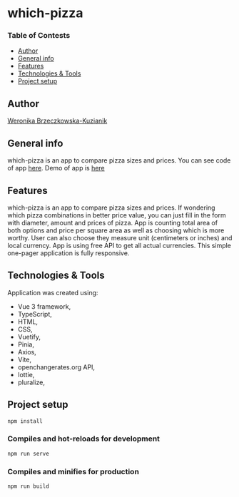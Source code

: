# which-pizza

### Table of Contests
-  [Author](#author)
-  [General info](#general-info)
-  [Features](#features)
-  [Technologies & Tools](#technologies--tools)
-  [Project setup](#project-setup)

## Author
[Weronika Brzeczkowska-Kuzianik](https://github.com/brzeczkowskaw) 

## General info
which-pizza is an app to compare pizza sizes and prices. 
You can see code of app [here](https://github.com/brzeczkowskaw/which-pizza).
Demo of app is [here](https://github.com/brzeczkowskaw/which-pizza)

## Features
which-pizza is an app to compare pizza sizes and prices. If wondering which pizza combinations in better price value, you can just fill in the form with diameter, amount and prices of pizza. App is counting total area of both options and price per square area as well as choosing which is more worthy. User can also choose they measure unit (centimeters or inches) and local currency.
App is using free API to get all actual currencies.
This simple one-pager application is fully responsive. 

## Technologies & Tools
Application was created using: 
- Vue 3 framework, 
- TypeScript,
- HTML,
- CSS,
- Vuetify,
- Pinia,
- Axios,
- Vite,
- openchangerates.org API,
- lottie,
- pluralize,

## Project setup
```
npm install
```

### Compiles and hot-reloads for development
```
npm run serve
```

### Compiles and minifies for production
```
npm run build
```